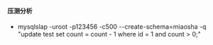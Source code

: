 #### 压测分析
- mysqlslap -uroot -p123456 -c500 --create-schema=miaosha -q "update test set count = count - 1 where id = 1 and count > 0;"
